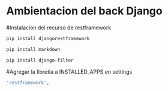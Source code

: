 # Ambientacion del back Django

#Instalacion del recurso de restframework

```bash
pip install djangorestframework
```
```bash
pip install markdown
```
```bash
pip install django-filter
```

#Agregar la libretia a INSTALLED_APPS en settings

```bash
'restframework', 
```